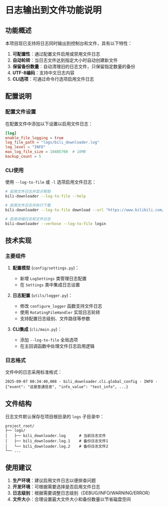 # 日志输出到文件功能说明

## 功能概述

本项目现已支持将日志同时输出到控制台和文件，具有以下特性：

1. **可配置性**：通过配置文件启用或禁用文件日志
2. **自动轮转**：当日志文件达到指定大小时自动创建新文件
3. **保留备份数量**：自动清理旧的日志文件，只保留指定数量的备份
4. **UTF-8编码**：支持中文日志内容
5. **CLI选项**：可通过命令行选项启用文件日志

## 配置说明

### 配置文件设置

在配置文件中添加以下设置以启用文件日志：

```toml
[log]
enable_file_logging = true
log_file_path = "logs/bili_downloader.log"
log_level = "INFO"
max_log_file_size = 10485760  # 10MB
backup_count = 5
```

### CLI使用

使用 `--log-to-file` 或 `-l` 选项启用文件日志：

```bash
# 启用文件日志并显示帮助
bili-downloader --log-to-file --help

# 启用文件日志并执行下载
bili-downloader --log-to-file download --url "https://www.bilibili.com/bangumi/play/ep123456"

# 启用详细日志和文件日志
bili-downloader --verbose --log-to-file login
```

## 技术实现

### 主要组件

1. **配置模型** (`config/settings.py`)：
   - 新增 `LogSettings` 类管理日志配置
   - 在 `Settings` 类中集成日志设置

2. **日志配置** (`utils/logger.py`)：
   - 修改 `configure_logger` 函数支持文件日志
   - 使用 `RotatingFileHandler` 实现日志轮转
   - 支持配置日志级别、文件路径等参数

3. **CLI集成** (`cli/main.py`)：
   - 添加 `--log-to-file` 全局选项
   - 在主回调函数中处理文件日志启用逻辑

### 日志格式

文件中的日志采用标准格式：
```
2025-09-07 00:34:40,008 - bili_downloader.cli.global_config - INFO - {"event": "这是普通信息", "info_value": "test_info", ...}
```

## 文件结构

日志文件默认保存在项目根目录的 `logs` 子目录中：
```
project_root/
├── logs/
│   ├── bili_downloader.log      # 当前日志文件
│   ├── bili_downloader.log.1    # 备份日志文件1
│   └── bili_downloader.log.2    # 备份日志文件2
└── ...
```

## 使用建议

1. **生产环境**：建议启用文件日志以便排查问题
2. **开发环境**：可根据需要选择是否启用文件日志
3. **日志级别**：根据需要调整日志级别（DEBUG/INFO/WARNING/ERROR）
4. **文件大小**：合理设置最大文件大小和备份数量以节省磁盘空间